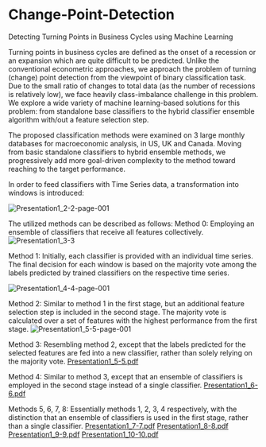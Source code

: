 # Change-Point-Detection
Detecting Turning Points in Business Cycles using Machine Learning

Turning points in business cycles are defined as the onset of a recession or an expansion which are quite difficult to be predicted. Unlike the conventional econometric approaches, we approach the problem of turning (change) point detection from the viewpoint of binary classification task. Due to the small ratio of changes to total data (as the number of recessions is relatively low), we face heavily class-imbalance challenge in this problem. We explore a wide variety of machine learning-based solutions for this problem: from standalone base classifiers to the hybrid classifier ensemble algorithm with/out a feature selection step.

The proposed classification methods were examined on 3 large monthly databases for macroeconomic analysis, in US, UK and Canada. Moving from basic standalone classifiers to hybrid ensemble methods, we progressively add more goal-driven complexity to the method toward reaching to the target performance. 

In order to feed classifiers with Time Series data, a transformation into windows is introduced:

![Presentation1_2-2-page-001](https://github.com/RezaEcon/Change-Point-Detection/assets/105849750/267dbe33-8b02-4cb8-86f5-a0ea37c1dc5e)

The utilized methods can be described as follows:
Method 0: Employing an ensemble of classifiers that receive all features collectively.
![Presentation1_3-3](https://github.com/RezaEcon/Change-Point-Detection/assets/105849750/c1074607-d798-4dc3-97df-063846f8d34f)

Method 1: Initially, each classifier is provided with an individual time series. The final decision for each window is based on the majority vote among the labels predicted by trained classifiers on the respective time series.

![Presentation1_4-4-page-001](https://github.com/RezaEcon/Change-Point-Detection/assets/105849750/32a0874d-c840-4ca4-a869-b30f1370b154)

Method 2: Similar to method 1 in the first stage, but an additional feature selection step is included in the second stage. The majority vote is calculated over a set of features with the highest performance from the first stage.
![Presentation1_5-5-page-001](https://github.com/RezaEcon/Change-Point-Detection/assets/105849750/430900ad-c6db-423e-8ba4-335accf04a11)


Method 3: Resembling method 2, except that the labels predicted for the selected features are fed into a new classifier, rather than solely relying on the majority vote.
[Presentation1_5-5.pdf](https://github.com/RezaEcon/Change-Point-Detection/files/11479480/Presentation1_5-5.pdf)

Method 4: Similar to method 3, except that an ensemble of classifiers is employed in the second stage instead of a single classifier.
[Presentation1_6-6.pdf](https://github.com/RezaEcon/Change-Point-Detection/files/11479481/Presentation1_6-6.pdf)

Methods 5, 6, 7, 8: Essentially methods 1, 2, 3, 4 respectively, with the distinction that an ensemble of classifiers is used in the first stage, rather than a single classifier.
[Presentation1_7-7.pdf](https://github.com/RezaEcon/Change-Point-Detection/files/11479484/Presentation1_7-7.pdf)
[Presentation1_8-8.pdf](https://github.com/RezaEcon/Change-Point-Detection/files/11479485/Presentation1_8-8.pdf)
[Presentation1_9-9.pdf](https://github.com/RezaEcon/Change-Point-Detection/files/11479486/Presentation1_9-9.pdf)
[Presentation1_10-10.pdf](https://github.com/RezaEcon/Change-Point-Detection/files/11479483/Presentation1_10-10.pdf)
